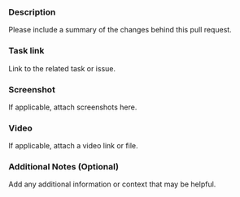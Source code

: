 ### Description

Please include a summary of the changes behind this pull request.

### Task link

Link to the related task or issue.

### Screenshot

If applicable, attach screenshots here.

### Video

If applicable, attach a video link or file.

### Additional Notes (Optional)

Add any additional information or context that may be helpful.
